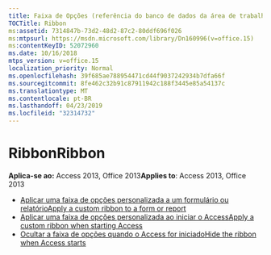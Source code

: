 ```yaml
---
title: Faixa de Opções (referência do banco de dados da área de trabalho do Access)
TOCTitle: Ribbon
ms:assetid: 7314847b-73d2-48d2-87c2-80ddf696f026
ms:mtpsurl: https://msdn.microsoft.com/library/Dn160996(v=office.15)
ms:contentKeyID: 52072960
ms.date: 10/16/2018
mtps_version: v=office.15
localization_priority: Normal
ms.openlocfilehash: 39f685ae788954471cd44f9037242934b7dfa66f
ms.sourcegitcommit: 8fe462c32b91c87911942c188f3445e85a54137c
ms.translationtype: MT
ms.contentlocale: pt-BR
ms.lasthandoff: 04/23/2019
ms.locfileid: "32314732"
---
```

# <a name="ribbon"></a><span data-ttu-id="500b0-102">Ribbon</span><span class="sxs-lookup"><span data-stu-id="500b0-102">Ribbon</span></span>

<span data-ttu-id="500b0-103">**Aplica-se ao:** Access 2013, Office 2013</span><span class="sxs-lookup"><span data-stu-id="500b0-103">**Applies to**: Access 2013, Office 2013</span></span>

- [<span data-ttu-id="500b0-104">Aplicar uma faixa de opções personalizada a um formulário ou relatório</span><span class="sxs-lookup"><span data-stu-id="500b0-104">Apply a custom ribbon to a form or report</span></span>](how-to-apply-a-custom-ribbon-to-a-form-or-report.md)
- [<span data-ttu-id="500b0-105">Aplicar uma faixa de opções personalizada ao iniciar o Access</span><span class="sxs-lookup"><span data-stu-id="500b0-105">Apply a custom ribbon when starting Access</span></span>](how-to-apply-a-custom-ribbon-when-starting-access.md)
- [<span data-ttu-id="500b0-106">Ocultar a faixa de opções quando o Access for iniciado</span><span class="sxs-lookup"><span data-stu-id="500b0-106">Hide the ribbon when Access starts</span></span>](how-to-hide-the-ribbon-when-access-starts.md)

